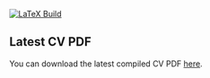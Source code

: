 [![LaTeX Build](https://img.shields.io/github/workflow/status/leehosanganson/cv-latex/Build%20LaTeX%20Document?label=LaTeX%20Build)](https://github.com/leehosanganson/cv-latex/actions/workflows/compile-latex.yaml)

## Latest CV PDF

You can download the latest compiled CV PDF [here](https://github.com/leehosanganson/cv-latex/raw/main/ansonhosanglee_latest.pdf).
